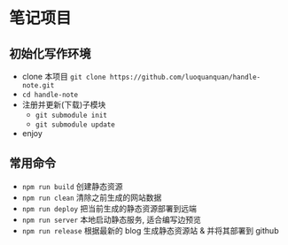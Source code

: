 # 笔记项目

## 初始化写作环境

- clone 本项目 `git clone https://github.com/luoquanquan/handle-note.git`
- `cd handle-note`
- 注册并更新(下载)子模块
  - `git submodule init`
  - `git submodule update`
- enjoy

## 常用命令

- `npm run build` 创建静态资源
- `npm run clean` 清除之前生成的网站数据
- `npm run deploy` 把当前生成的静态资源部署到远端
- `npm run server` 本地启动静态服务, 适合编写边预览
- `npm run release` 根据最新的 blog 生成静态资源站 & 并将其部署到 github

